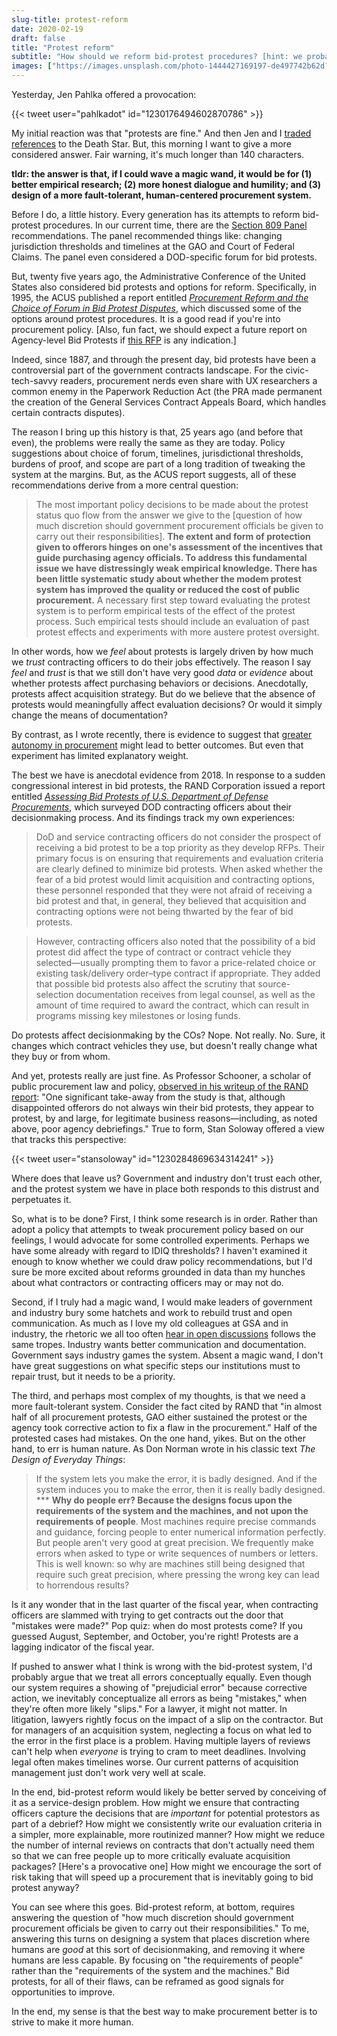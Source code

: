 ```yaml
---
slug-title: protest-reform
date: 2020-02-19
draft: false
title: "Protest reform"
subtitle: "How should we reform bid-protest procedures? [hint: we probably shouldn't]"
images: ["https://images.unsplash.com/photo-1444427169197-de497742b62d?ixlib=rb-1.2.1&ixid=eyJhcHBfaWQiOjEyMDd9&auto=format&fit=crop&w=900&q=60"]
---
```


Yesterday, Jen Pahlka offered a provocation:

{{< tweet user="pahlkadot" id="1230176494602870786" >}}

My initial reaction was that "protests are fine." And then Jen and I [traded](https://twitter.com/pahlkadot/status/1230183161042210816) [references](https://twitter.com/pahlkadot/status/1230183161042210816) to the Death Star. But, this morning I want to give a more considered answer. Fair warning, it's much longer than 140 characters.

**tldr: the answer is that, if I could wave a magic wand, it would be for (1) better empirical research; (2) more honest dialogue and humility; and (3) design of a more fault-tolerant, human-centered procurement system.**

Before I do, a little history. Every generation has its attempts to reform bid-protest procedures. In our current time, there are the [Section 809 Panel](https://section809panel.org/) recommendations. The panel recommended things like: changing jurisdiction thresholds and timelines at the GAO and Court of Federal Claims. The panel even considered a DOD-specific forum for bid protests.

But, twenty five years ago, the Administrative Conference of the United States also considered bid protests and options for reform. Specifically, in 1995, the ACUS published a report entitled *[Procurement Reform and the Choice of Forum in Bid Protest Disputes](https://www.acus.gov/sites/default/files/documents/1995-05%20Procurement%20Reform%20and%20the%20Choice%20of%20Forum%20in%20Bid%20Protest%20Disputes.pdf)*, which discussed some of the options around protest procedures. It is a good read if you're into procurement policy. [Also, fun fact, we should expect a future report on Agency-level Bid Protests if [this RFP](https://www.acus.gov/research-projects/agency-bid-protests) is any indication.]

Indeed, since 1887, and through the present day, bid protests have been a controversial part of the government contracts landscape. For the civic-tech-savvy readers, procurement nerds even share with UX researchers a common enemy in the Paperwork Reduction Act (the PRA made permanent the creation of the General Services Contract Appeals Board, which handles certain contracts disputes).

The reason I bring up this history is that, 25 years ago (and before that even), the problems were really the same as they are today. Policy suggestions about choice of forum, timelines, jurisdictional thresholds, burdens of proof, and scope are part of a long tradition of tweaking the system at the margins. But, as the ACUS report suggests, all of these recommendations derive from a more central question:

> The most important policy decisions to be made about the protest status quo flow from the answer we give to the [question of how much discretion should government procurement officials be given to carry out their responsibilities]. **The extent and form of protection given to offerors hinges on one's assessment of the incentives that guide purchasing agency officials. To address this fundamental issue we have distressingly weak empirical knowledge. There has been little systematic study about whether the modem protest system has improved the quality or reduced the cost of public procurement.** A necessary first step toward evaluating the protest system is to perform empirical tests of the effect of the protest process. Such empirical tests should include an evaluation of past protest effects and experiments with more austere protest oversight.

In other words, how we *feel* about protests is largely driven by how much we *trust* contracting officers to do their jobs effectively. The reason I say *feel* and *trust* is that we still don't have very good *data* or *evidence* about whether protests affect purchasing behaviors or decisions. Anecdotally, protests affect acquisition strategy. But do we believe that the absence of protests would meaningfully affect evaluation decisions? Or would it simply change the means of documentation?

By contrast, as I wrote recently, there is evidence to suggest that [greater autonomy in procurement](https://vdavez.com/2020/02/autonomy-in-procurement/) might lead to better outcomes. But even that experiment has limited explanatory weight.

The best we have is anecdotal evidence from 2018. In response to a sudden congressional interest in bid protests, the RAND Corporation issued a report entitled *[Assessing Bid Protests of U.S. Department of Defense Procurements](https://www.rand.org/pubs/research_reports/RR2356.html)*, which surveyed DOD contracting officers about their decisionmaking process. And its findings track my own experiences:

> DoD and service contracting officers do not consider the prospect of receiving a bid protest to be a top priority as they develop RFPs. Their primary focus is on ensuring that requirements and evaluation criteria are clearly defined to minimize bid protests. When asked whether the fear of a bid protest would limit acquisition and contracting options, these personnel responded that they were not afraid of receiving a bid protest and that, in general, they believed that acquisition and contracting options were not being thwarted by the fear of bid protests.

> However, contracting officers also noted that the possibility of a bid protest did affect the type of contract or contract vehicle they selected—usually prompting them to favor a price-related choice or existing task/delivery order–type contract if appropriate. They added that possible bid protests also affect the scrutiny that source-selection documentation receives from legal counsel, as well as the amount of time required to award the contract, which can result in programs missing key milestones or losing funds.

Do protests affect decisionmaking by the COs? Nope. Not really. No. Sure, it changes which contract vehicles they use, but doesn't really change what they buy or from whom.

And yet, protests really are just fine. As Professor Schooner, a scholar of public procurement law and policy, [observed in his writeup of the RAND report](https://scholarship.law.gwu.edu/cgi/viewcontent.cgi?article=2592&context=faculty_publications): "One significant take-away from the study is that, although disappointed offerors do not always win their bid protests, they appear to protest, by and large, for legitimate business reasons—including, as noted above, poor agency debriefings." True to form, Stan Soloway offered a view that tracks this perspective:

{{< tweet user="stansoloway" id="1230284869634314241" >}}

Where does that leave us? Government and industry don't trust each other, and the protest system we have in place both responds to this distrust and perpetuates it.

So, what is to be done? First, I think some research is in order. Rather than adopt a policy that attempts to tweak procurement policy based on our feelings, I would advocate for some controlled experiments. Perhaps we have some already with regard to IDIQ thresholds? I haven't examined it enough to know whether we could draw policy recommendations, but I'd sure be more excited about reforms grounded in data than my hunches about what contractors or contracting officers may or may not do.

Second, if I truly had a magic wand, I would make leaders of government and industry bury some hatchets and work to rebuild trust and open communication. As much as I love my old colleagues at GSA and in industry, the rhetoric we all too often [hear in open discussions](https://www.federaltimes.com/acquisition/2017/07/28/drowning-in-protests-can-agencies-stem-the-rising-tide/) follows the same tropes. Industry wants better communication and documentation. Government says industry games the system. Absent a magic wand, I don't have great suggestions on what specific steps our institutions must to repair trust, but it needs to be a priority.

The third, and perhaps most complex of my thoughts, is that we need a more fault-tolerant system. Consider the fact cited by RAND that "in almost half of all procurement protests, GAO either sustained the protest or the agency took corrective action to fix a flaw in the procurement." Half of the protested cases had mistakes. On the one hand, yikes. But on the other hand, to err is human nature. As Don Norman wrote in his classic text *The Design of Everyday Things*:

> If the system lets you make the error, it is badly designed. And if the system induces you to make the error, then it is really badly designed. *** **Why do people err? Because the designs focus upon the requirements of the system and the machines, and not upon the requirements of people**. Most machines require precise commands and guidance, forcing people to enter numerical information perfectly. But people aren't very good at great precision. We frequently make errors when asked to type or write sequences of numbers or letters. This is well known: so why are machines still being designed that require such great precision, where pressing the wrong key can lead to horrendous results?

Is it any wonder that in the last quarter of the fiscal year, when contracting officers are slammed with trying to get contracts out the door that "mistakes were made?" Pop quiz: when  do most protests come? If you guessed August, September, and October, you're right! Protests are a lagging indicator of the fiscal year.

If pushed to answer what I think is wrong with the bid-protest system, I'd probably argue that we treat all errors conceptually equally. Even though our system requires a showing of "prejudicial error" because corrective action, we inevitably conceptualize all errors as being "mistakes," when they're often more likely "slips." For a lawyer, it might not matter. In litigation, lawyers rightly focus on the impact of a slip on the contractor. But for managers of an acquisition system, neglecting a focus on what led to the error in the first place is a problem. Having multiple layers of reviews can't help when *everyone* is trying to cram to meet deadlines. Involving legal often makes timelines worse. Our current patterns of acquisition management just don't work very well at scale.

In the end, bid-protest reform would likely be better served by conceiving of it as a service-design problem. How might we ensure that contracting officers capture the decisions that are *important* for potential protestors as part of a debrief? How might we consistently write our evaluation criteria in a simpler, more explainable, more routinized manner? How might we reduce the number of internal reviews on contracts that don't actually need them so that we can free people up to more critically evaluate acquisition packages? [Here's a provocative one] How might we encourage the sort of risk taking that will speed up a procurement that is inevitably going to bid protest anyway?

You can see where this goes. Bid-protest reform, at bottom, requires answering the question of "how much discretion should government procurement officials be given to carry out their responsibilities." To me, answering this turns on designing a system that places discretion where humans are *good* at this sort of decisionmaking, and removing it where humans are less capable. By focusing on "the requirements of people" rather than the "requirements of the system and the machines." Bid protests, for all of their flaws, can be reframed as good signals for opportunities to improve.

In the end, my sense is that the best way to make procurement better is to strive to make it more human.
